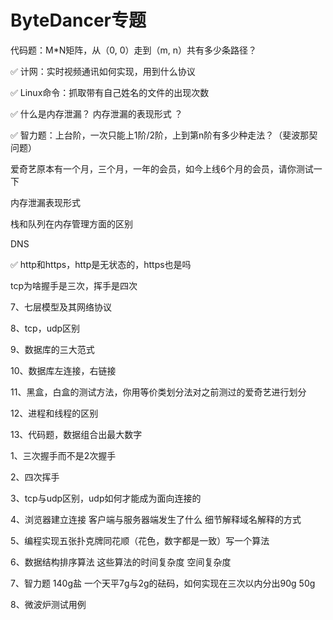 # ByteDancer专题

代码题：M\*N矩阵，从（0, 0）走到（m, n）共有多少条路径？

✅ 计网：实时视频通讯如何实现，用到什么协议 

✅ Linux命令：抓取带有自己姓名的文件的出现次数 

✅ 什么是内存泄漏？ 内存泄漏的表现形式 ？

✅ 智力题：上台阶，一次只能上1阶/2阶，上到第n阶有多少种走法？（斐波那契问题）

爱奇艺原本有一个月，三个月，一年的会员，如今上线6个月的会员，请你测试一下 

内存泄漏表现形式

栈和队列在内存管理方面的区别 

DNS 

✅ http和https，http是无状态的，https也是吗 

tcp为啥握手是三次，挥手是四次 

7、七层模型及其网络协议 

8、tcp，udp区别 

9、数据库的三大范式 

10、数据库左连接，右链接 

11、黑盒，白盒的测试方法，你用等价类划分法对之前测过的爱奇艺进行划分 

12、进程和线程的区别 

13、代码题，数据组合出最大数字

  
  
1、三次握手而不是2次握手 

2、四次挥手 

3、tcp与udp区别，udp如何才能成为面向连接的 

4、浏览器建立连接 客户端与服务器端发生了什么  细节解释域名解释的方式 

5、编程实现五张扑克牌同花顺（花色，数字都是一致）写一个算法 

6、数据结构排序算法  这些算法的时间复杂度  空间复杂度 

7、智力题  140g盐   一个天平7g与2g的砝码，如何实现在三次以内分出90g  50g 

8、微波炉测试用例

